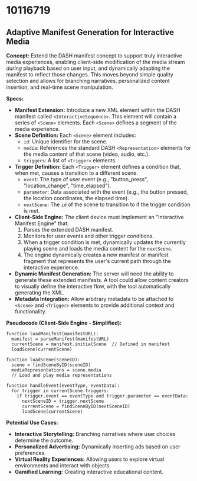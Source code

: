# 10116719

## Adaptive Manifest Generation for Interactive Media

**Concept:** Extend the DASH manifest concept to support truly interactive media experiences, enabling client-side modification of the media stream *during* playback based on user input, and dynamically adapting the manifest to reflect those changes. This moves beyond simple quality selection and allows for branching narratives, personalized content insertion, and real-time scene manipulation.

**Specs:**

*   **Manifest Extension:** Introduce a new XML element within the DASH manifest called `<InteractiveSequence>`. This element will contain a series of `<Scene>` elements. Each `<Scene>` defines a segment of the media experience.
*   **Scene Definition:** Each `<Scene>` element includes:
    *   `id`: Unique identifier for the scene.
    *   `media`: References the standard DASH `<Representation>` elements for the media content of that scene (video, audio, etc.).
    *   `triggers`: A list of `<Trigger>` elements.
*   **Trigger Definition:** Each `<Trigger>` element defines a condition that, when met, causes a transition to a different scene.
    *   `event`: The type of user event (e.g., "button_press", "location_change", "time_elapsed").
    *   `parameter`: Data associated with the event (e.g., the button pressed, the location coordinates, the elapsed time).
    *   `nextScene`: The `id` of the scene to transition to if the trigger condition is met.
*   **Client-Side Engine:** The client device must implement an "Interactive Manifest Engine" that:
    1.  Parses the extended DASH manifest.
    2.  Monitors for user events and other trigger conditions.
    3.  When a trigger condition is met, dynamically updates the currently playing scene and loads the media content for the `nextScene`.
    4.  The engine dynamically creates a new manifest or manifest fragment that represents the user's current path through the interactive experience.
*   **Dynamic Manifest Generation:** The server will need the ability to generate these extended manifests. A tool could allow content creators to visually define the interactive flow, with the tool automatically generating the XML.
*   **Metadata Integration:** Allow arbitrary metadata to be attached to `<Scene>` and `<Trigger>` elements to provide additional context and functionality.

**Pseudocode (Client-Side Engine - Simplified):**

```
function loadManifest(manifestURL):
  manifest = parseManifest(manifestURL)
  currentScene = manifest.initialScene  // Defined in manifest
  loadScene(currentScene)

function loadScene(sceneID):
  scene = findSceneByID(sceneID)
  mediaRepresentations = scene.media
  // Load and play media representations

function handleEvent(eventType, eventData):
  for trigger in currentScene.triggers:
    if trigger.event == eventType and trigger.parameter == eventData:
      nextSceneID = trigger.nextScene
      currentScene = findSceneByID(nextSceneID)
      loadScene(currentScene)
```

**Potential Use Cases:**

*   **Interactive Storytelling:** Branching narratives where user choices determine the outcome.
*   **Personalized Advertising:** Dynamically inserting ads based on user preferences.
*   **Virtual Reality Experiences:** Allowing users to explore virtual environments and interact with objects.
*   **Gamified Learning:** Creating interactive educational content.